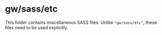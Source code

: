 # gw/sass/etc

This folder contains miscellaneous SASS files. Unlike `"gw/sass/etc"`, these files
need to be used explicitly.
